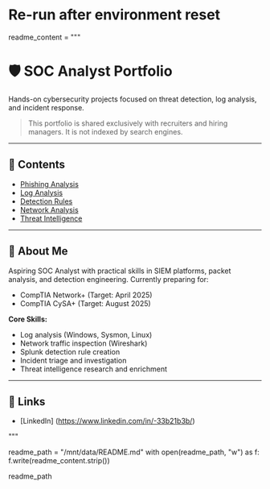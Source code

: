 # Re-run after environment reset
readme_content = """
# 🛡️ SOC Analyst Portfolio

Hands-on cybersecurity projects focused on threat detection, log analysis, and incident response.

> This portfolio is shared exclusively with recruiters and hiring managers. It is not indexed by search engines.

---

## 📂 Contents

- [Phishing Analysis](./phishing-analysis)
- [Log Analysis](./log-analysis)
- [Detection Rules](./detection-rules)
- [Network Analysis](./network-analysis)
- [Threat Intelligence](./threat-intel)

---

## 👤 About Me

Aspiring SOC Analyst with practical skills in SIEM platforms, packet analysis, and detection engineering. Currently preparing for:
- CompTIA Network+ (Target: April 2025)
- CompTIA CySA+ (Target: August 2025)

**Core Skills:**
- Log analysis (Windows, Sysmon, Linux)
- Network traffic inspection (Wireshark)
- Splunk detection rule creation
- Incident triage and investigation
- Threat intelligence research and enrichment

---

## 🔗 Links

- [LinkedIn] (https://www.linkedin.com/in/-33b21b3b/)

"""

readme_path = "/mnt/data/README.md"
with open(readme_path, "w") as f:
    f.write(readme_content.strip())

readme_path
